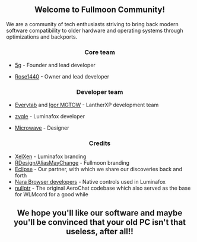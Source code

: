 <h2 align="center">Welcome to Fullmoon Community!</h2>
We are a community of tech enthusiasts striving to bring back modern software compatibility to older hardware and operating systems through optimizations and backports.

<h3 align="center">Core team</h3>

- [5g](https://github.com/spwizimg-dll) - Founder and lead developer

- [Rose1440](https://github.com/RocketLauncher21) - Owner and lead developer


<h3 align="center">Developer team</h3>

- [Everytab](https://github.com/Everytab) and [Igor MGTOW](https://github.com/IgorMGTOW) - LantherXP development team

- [zvqle](https://github.com/realzvqle) - Luminafox developer

- [Microwave](https://github.com/Micro856) - Designer

<h3 align="center">Credits</h3>

- [XelXen](https://github.com/XelXen) - Luminafox branding
- [RDesign/AliasMayChange](https://github.com/aliasmaychange) - Fullmoon branding
- [Eclipse](http://eclipse.cx/) - Our partner, with which we share our discoveries back and forth
- [Nara Browser developers](https://github.com/nara-browser) - Native controls used in Luminafox
- [nullptr](https://github.com/not-nullptr) - The original AeroChat codebase which also served as the base for WLMcord for a good while

<h2 align="center">We hope you'll like our software and maybe you'll be convinced that your old PC isn't that useless, after all!!</h2>
